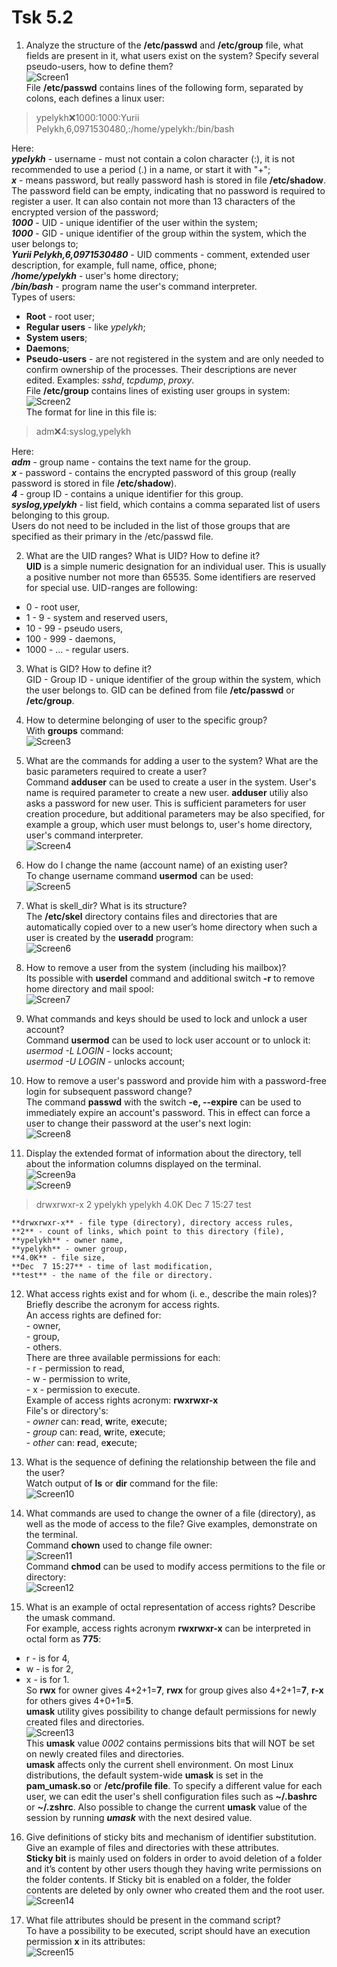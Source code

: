 
# Tsk 5.2  

  1. Analyze the structure of the **/etc/passwd** and **/etc/group** file, what fields are present in it, what users exist on the system? Specify several pseudo-users, how to define them?  
  ![Screen1](./task_images/Screenshot_1.png)  
  File **/etc/passwd** contains lines of the following form, separated by colons, each defines a linux user:  

  > ypelykh:x:1000:1000:Yurii Pelykh,6,0971530480,:/home/ypelykh:/bin/bash  

  Here:  
  **_ypelykh_** - username - must not contain a colon character (:), it is not recommended to use a period (.) in a name, or start it with "+";  
  **_x_** - means password, but really password hash is stored in file **/etc/shadow**. The password field can be empty, indicating that no password is required to register a user. It can also contain not more than 13 characters of the encrypted version of the password;  
  **_1000_** - UID - unique identifier of the user within the system;  
  **_1000_** - GID - unique identifier of the group within the system, which the user belongs to;  
  **_Yurii Pelykh,6,0971530480_** - UID comments - comment, extended user description, for example, full name, office, phone;  
  **_/home/ypelykh_** - user's home directory;  
  **_/bin/bash_** - program name the user's command interpreter.    
  Types of users:  
   - **Root** - root user;  
   - **Regular users** - like _ypelykh_;  
   - **System users**;  
   - **Daemons**;  
   - **Pseudo-users** - are not registered in the system and are only needed to confirm ownership of the processes. Their descriptions are never edited. Examples: _sshd_, _tcpdump_, _proxy_.  
  File **/etc/group** contains lines of existing user groups in system:  
  ![Screen2](./task_images/Screenshot_2.png)  
  The format for line in this file is:  
  > adm:x:4:syslog,ypelykh  

  Here:  
  **_adm_** - group name - contains the text name for the group.  
  **_x_** - password - contains the encrypted password of this group (really password is stored in file **/etc/shadow**).  
  **_4_** - group ID - contains a unique identifier for this group.  
  **_syslog,ypelykh_** - list field, which contains a comma separated list of users belonging to this group.  
  Users do not need to be included in the list of those groups that are specified as their primary in the /etc/passwd file.  

  2. What are the UID ranges? What is UID? How to define it?  
  **UID** is a simple numeric designation for an individual user. This is usually a positive number not more than 65535. Some identifiers are reserved for special use. UID-ranges are following:  
  - 0 - root user,  
  - 1 - 9 - system and reserved users,  
  - 10 - 99 - pseudo users,  
  - 100 - 999 - daemons,  
  - 1000 - ... - regular users.  

  3. What is GID? How to define it?  
  GID - Group ID - unique identifier of the group within the system, which the user belongs to. GID can be defined from file **/etc/passwd** or **/etc/group**.  

  4. How to determine belonging of user to the specific group?  
  With **groups** command:  
  ![Screen3](./task_images/Screenshot_3.png)  

  5. What are the commands for adding a user to the system? What are the basic parameters required to create a user?  
  Command **adduser** can be used to create a user in the system. User's name is required parameter to create a new user. **adduser** utiliy also asks a password for new user. This is sufficient parameters for user creation procedure, but additional parameters may be also specified, for example a group, which user must belongs to, user's home directory, user's command interpreter.  
  ![Screen4](./task_images/Screenshot_4.png)  

  6. How do I change the name (account name) of an existing user?  
  To change username command **usermod** can be used:  
  ![Screen5](./task_images/Screenshot_5.png)  

  7. What is skell_dir? What is its structure?  
  The **/etc/skel** directory contains files and directories that are automatically copied over to a new user’s home directory when such a user is created by the **useradd** program:  
  ![Screen6](./task_images/Screenshot_6.png)  

  8. How to remove a user from the system (including his mailbox)?  
  Its possible with **userdel** command and additional switch **-r** to remove home directory and mail spool:  
  ![Screen7](./task_images/Screenshot_7.png)  

  9. What commands and keys should be used to lock and unlock a user account?  
  Command **usermod** can be used to lock user account or to unlock it:  
     _usermod -L LOGIN_ - locks account;  
     _usermod -U LOGIN_ - unlocks account;  

  10. How to remove a user's password and provide him with a password-free login for subsequent password change?  
  The command **passwd** with the switch **-e, --expire** can be used to immediately expire an account's password. This in effect can force a user to change their password at the user's next login:  
  ![Screen8](./task_images/Screenshot_8.png)  

  11. Display the extended format of information about the directory, tell about the information columns displayed on the terminal.  
  ![Screen9a](./task_images/Screenshot_9a.png)  
  ![Screen9](./task_images/Screenshot_9.png)  
  >  
  > drwxrwxr-x 2 ypelykh ypelykh 4.0K Dec  7 15:27 test  
  >  

    **drwxrwxr-x** - file type (directory), directory access rules,  
    **2** - count of links, which point to this directory (file),  
    **ypelykh** - owner name,  
    **ypelykh** - owner group,  
    **4.0K** - file size,  
    **Dec  7 15:27** - time of last modification,  
    **test** - the name of the file or directory.  

  12. What access rights exist and for whom (i. e., describe the main roles)? Briefly describe the acronym for access rights.  
  An access rights are defined for:  
    - owner,  
    - group,  
    - others.  
  There are three available permissions for each:  
    - r - permission to read,  
    - w - permission to write,  
    - x - permission to execute.  
  Example of access rights acronym: **rwxrwxr-x**  
  File's or directory's:  
    - _owner_ can: **r**ead, **w**rite, e**x**ecute;  
    - _group_ can: **r**ead, **w**rite, e**x**ecute;  
    - _other_ can: **r**ead, e**x**ecute;  

  13. What is the sequence of defining the relationship between the file and the user?  
  Watch output of **ls** or **dir** command for the file:  
  ![Screen10](./task_images/Screenshot_10.png)  

  14. What commands are used to change the owner of a file (directory), as well as the mode of access to the file? Give examples, demonstrate on the terminal.  
  Command **chown** used to change file owner:  
  ![Screen11](./task_images/Screenshot_11.png)  
  Command **chmod** can be used to modify access permitions to the file or directory:  
  ![Screen12](./task_images/Screenshot_12.png)  

  15. What is an example of octal representation of access rights? Describe the umask command.  
  For example, access rights acronym **rwxrwxr-x** can be interpreted in octal form as **775**:  
  - r - is for 4,  
  - w - is for 2,  
  - x - is for 1.  
  So **rwx** for owner gives 4+2+1=**7**, **rwx** for group gives also 4+2+1=**7**, **r-x** for others gives 4+0+1=**5**.  
  **umask** utility gives possibility to change default permissions for newly created files and directories.  
  ![Screen13](./task_images/Screenshot_13.png)  
  This **umask** value _0002_ contains permissions bits that will NOT be set on newly created files and directories.  
  **umask** affects only the current shell environment. On most Linux distributions, the default system-wide **umask** is set in the **pam_umask.so** or **/etc/profile file**. To specify a different value for each user, we can edit the user's shell configuration files such as **~/.bashrc** or **~/.zshrc**. Also possible to change the current **umask** value of the session by running _**umask**_ with the next desired value.  

  16. Give definitions of sticky bits and mechanism of identifier substitution. Give an example of files and directories with these attributes.  
  **Sticky bit** is mainly used on folders in order to avoid deletion of a folder and it’s content by other users though they having write permissions on the folder contents. If Sticky bit is enabled on a folder, the folder contents are deleted by only owner who created them and the root user.  
  ![Screen14](./task_images/Screenshot_14.png)  

  17. What file attributes should be present in the command script?  
  To have a possibility to be executed, script should have an execution permission **x** in its attributes:  
  ![Screen15](./task_images/Screenshot_15.png)  
